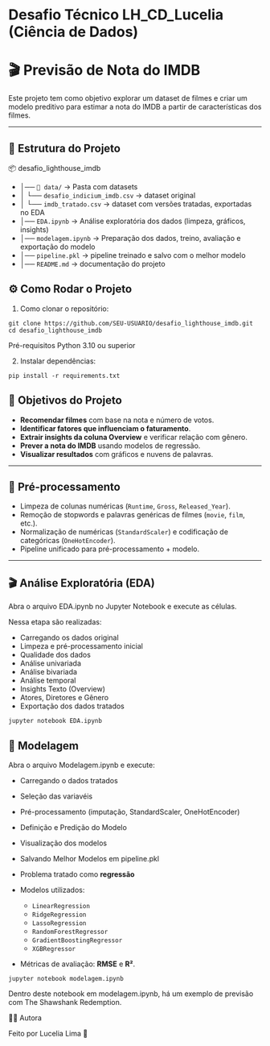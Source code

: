 #  Desafio Técnico  LH_CD_Lucelia (Ciência de Dados)


# 🎬 Previsão de Nota do IMDB

Este projeto tem como objetivo explorar um dataset de filmes e criar um modelo preditivo para estimar a nota do IMDB a partir de características dos filmes.

---

## 📂 Estrutura do Projeto

📦 desafio_lighthouse_imdb

- │── `📂 data/` → Pasta com datasets
-   │       └── `desafio_indicium_imdb.csv` → dataset original
-   │       └── `imdb_tratado.csv` → dataset com versões tratadas, exportadas no EDA
- │── `EDA.ipynb` → Análise exploratória dos dados (limpeza, gráficos, insights)
- │── `modelagem.ipynb` → Preparação dos dados, treino, avaliação e exportação do modelo
- │── `pipeline.pkl` → pipeline treinado e salvo com o melhor modelo
- │── `README.md` → documentação do projeto

## ⚙️ Como Rodar o Projeto

1. Como clonar o repositório:
   
```
git clone https://github.com/SEU-USUARIO/desafio_lighthouse_imdb.git
cd desafio_lighthouse_imdb

```


Pré-requisitos
Python 3.10 ou superior

2. Instalar dependências:

```
pip install -r requirements.txt
```


## 🔹 Objetivos do Projeto

- **Recomendar filmes** com base na nota e número de votos.  
- **Identificar fatores que influenciam o faturamento**.  
- **Extrair insights da coluna Overview** e verificar relação com gênero.  
- **Prever a nota do IMDB** usando modelos de regressão.  
- **Visualizar resultados** com gráficos e nuvens de palavras.

---

## 🧹 Pré-processamento

- Limpeza de colunas numéricas (`Runtime`, `Gross`, `Released_Year`).  
- Remoção de stopwords e palavras genéricas de filmes (`movie`, `film`, etc.).  
- Normalização de numéricas (`StandardScaler`) e codificação de categóricas (`OneHotEncoder`).  
- Pipeline unificado para pré-processamento + modelo.

---

## 🎬 Análise Exploratória (EDA)

Abra o arquivo EDA.ipynb no Jupyter Notebook e execute as células.

Nessa etapa são realizadas:

- Carregando os dados original
- Limpeza e pré-processamento inicial
- Qualidade dos dados
- Análise univariada
- Análise bivariada
- Análise temporal
- Insights Texto (Overview)
- Atores, Diretores e Gênero
- Exportação dos dados tratados

```
jupyter notebook EDA.ipynb
```

## 🤖 Modelagem

Abra o arquivo Modelagem.ipynb e execute: 

- Carregando o dados tratados
- Seleção das variavéis
- Pré-processamento (imputação, StandardScaler, OneHotEncoder)
- Definição e Predição do Modelo
- Visualização dos modelos
- Salvando Melhor Modelos em pipeline.pkl

- Problema tratado como **regressão**  
- Modelos utilizados:
  - `LinearRegression`
  - `RidgeRegression`
  - `LassoRegression`
  - `RandomForestRegressor`
  - `GradientBoostingRegressor`
  - `XGBRegressor`
 
- Métricas de avaliação: **RMSE** e **R²**.

```
jupyter notebook modelagem.ipynb
```

Dentro deste notebook em modelagem.ipynb, há um exemplo de previsão com The Shawshank Redemption.



👩‍💻 Autora

Feito por Lucelia Lima  🚀



